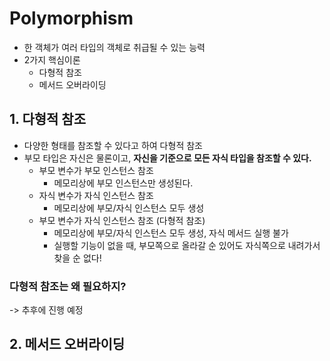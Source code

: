 # Polymorphism
  - 한 객체가 여러 타입의 객체로 취급될 수 있는 능력 
  - 2가지 핵심이론
    - 다형적 참조
    - 메서드 오버라이딩
    
## 1. 다형적 참조
- 다양한 형태를 참조할 수 있다고 하여 다형적 참조
- 부모 타입은 자신은 물론이고, **자신을 기준으로 모든 자식 타입을 참조할 수 있다.**
  - 부모 변수가 부모 인스턴스 참조
    - 메모리상에 부모 인스턴스만 생성된다. 
  - 자식 변수가 자식 인스턴스 참조
    - 메모리상에 부모/자식 인스턴스 모두 생성 
  - 부모 변수가 자식 인스턴스 참조 (다형적 참조)
    - 메모리상에 부모/자식 인스턴스 모두 생성, 자식 메서드 실행 불가 
    - 실행할 기능이 없을 때, 부모쪽으로 올라갈 순 있어도 자식쪽으로 내려가서 찾을 순 없다!

### 다형적 참조는 왜 필요하지?
-> 추후에 진행 예정 
    
## 2. 메서드 오버라이딩 
